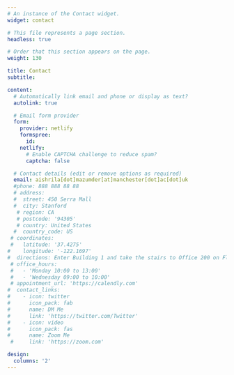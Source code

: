 ```yaml
---
# An instance of the Contact widget.
widget: contact

# This file represents a page section.
headless: true

# Order that this section appears on the page.
weight: 130

title: Contact
subtitle:

content:
  # Automatically link email and phone or display as text?
  autolink: true

  # Email form provider
  form:
    provider: netlify
    formspree:
      id:
    netlify:
      # Enable CAPTCHA challenge to reduce spam?
      captcha: false

  # Contact details (edit or remove options as required)
  email: aishrila[dot]mazumder[at]manchester[dot]ac[dot]uk
  #phone: 888 888 88 88
  # address:
  #  street: 450 Serra Mall
  #  city: Stanford
   # region: CA
   # postcode: '94305'
   # country: United States
  #  country_code: US
 # coordinates:
 #   latitude: '37.4275'
#    longitude: '-122.1697'
#  directions: Enter Building 1 and take the stairs to Office 200 on Floor 2
 # office_hours:
 #   - 'Monday 10:00 to 13:00'
 #   - 'Wednesday 09:00 to 10:00'
 # appointment_url: 'https://calendly.com'
#  contact_links:
#    - icon: twitter
#      icon_pack: fab
#      name: DM Me
#      link: 'https://twitter.com/Twitter'
#    - icon: video
#      icon_pack: fas
#      name: Zoom Me
 #     link: 'https://zoom.com'

design:
  columns: '2'
---
```

